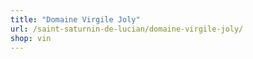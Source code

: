 ```yaml
---
title: "Domaine Virgile Joly"
url: /saint-saturnin-de-lucian/domaine-virgile-joly/
shop: vin
---
```

